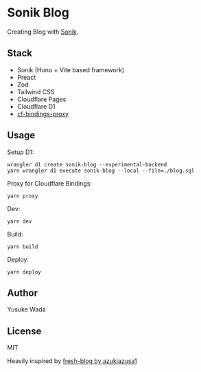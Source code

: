# Sonik Blog

Creating Blog with [Sonik](https://github.com/yusukebe/sonik).

## Stack

* Sonik (Hono + Vite based framework)
* Preact
* Zod
* Tailwind CSS
* Cloudflare Pages
* Cloudflare D1
* [cf-bindings-proxy](https://github.com/james-elicx/cf-bindings-proxy)

## Usage

Setup D1:

```
wrangler d1 create sonik-blog --experimental-backend
yarn wrangler d1 execute sonik-blog --local --file=./blog.sql
```

Proxy for Cloudflare Bindings:

```
yarn proxy
```

Dev:

```
yarn dev
```

Build:

```
yarn build
```

Deploy:

```
yarn deploy
```


## Author

Yusuke Wada

## License

MIT

Heavily inspired by [fresh-blog by azukiazusa1](https://github.com/azukiazusa1/fresh-blog)

